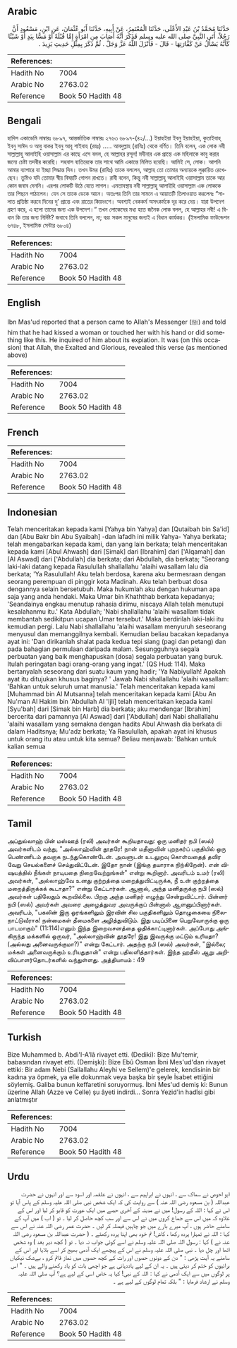 ## Arabic


<div dir="rtl" lang="ar" style={{fontSize:'larger',backgroundColor:'#f8f9fa',padding:20}}>
حَدَّثَنَا مُحَمَّدُ بْنُ عَبْدِ الأَعْلَى، حَدَّثَنَا الْمُعْتَمِرُ، عَنْ أَبِيهِ، حَدَّثَنَا أَبُو عُثْمَانَ، عَنِ ابْنِ، مَسْعُودٍ أَنَّ رَجُلاً، أَتَى النَّبِيَّ صلى الله عليه وسلم فَذَكَرَ أَنَّهُ أَصَابَ مِنِ امْرَأَةٍ إِمَّا قُبْلَةً أَوْ مَسًّا بِيَدٍ أَوْ شَيْئًا كَأَنَّهُ يَسْأَلُ عَنْ كَفَّارَتِهَا - قَالَ - فَأَنْزَلَ اللَّهُ عَزَّ وَجَلَّ ‏.‏ ثُمَّ ذَكَرَ بِمِثْلِ حَدِيثِ يَزِيدَ ‏.‏
</div>
<div style={{backgroundColor:'#f8f9fa',padding:20, marginBottom: 10}}><table> <thead> <tr> <th>References:</th> <th></th> </tr> </thead> <tbody><tr><td>Hadith No</td><td>7004</td></tr><tr><td>Arabic No</td><td>2763.02</td></tr><tr><td>Reference</td><td>Book 50 Hadith 48</td></tr></tbody></table></div>

## Bengali


<div dir="ltr" lang="bn" style={{fontSize:'larger',backgroundColor:'#f8f9fa',padding:20}}>
হাদিস একাডেমি নাম্বারঃ ৬৮৯৭, আন্তর্জাতিক নাম্বারঃ ২৭৬৩ ৬৮৯৭-(৪২/...) ইয়াহইয়া ইবনু ইয়াহইয়া, কুতাইবাহ্ ইবনু সাঈদ ও আবু বাকর ইবনু আবূ শাইবাহ (রহঃ) ..... আবদুল্লাহ (রাযিঃ) থেকে বর্ণিত। তিনি বলেন, এক লোক নবী সাল্লাল্লাহু আলাইহি ওয়াসাল্লাম এর কাছে এসে বলল, হে আল্লাহর রসূল! মদীনার এক প্রান্তে এক মহিলাকে কাবু করার জন্যে চেষ্টা তদবীর করেছি। সহবাস ব্যতিরেকে তার সাথে আমি একান্তে মিলিত হয়েছি। আমিই সে, লোক। আপনি আমার ব্যাপারে যা ইচ্ছা সিদ্ধান্ত দিন। তখন উমর (রাযিঃ) তাকে বললেন, আল্লাহ তো তোমার অন্যায়কে লুক্কায়িত রেখেছেন। তুমিও যদি তোমার স্বীয় বিষয়টি গোপন রাখতে। রাবী বলেন, কিন্তু নবী সাল্লাল্লাহু আলাইহি ওয়াসাল্লাম তাকে আর কোন জবাব দেননি। এরপর লোকটি উঠে যেতে লাগল। এমতাবস্থায় নবী সাল্লাল্লাহু আলাইহি ওয়াসাল্লাম এক লোককে তার পিছনে পাঠালেন। যেন সে তাকে ডেকে আনে। অতঃপর তিনি তার সামনে এ আয়াতটি তিলাওয়াত করলেনঃ “সালাত প্রতিষ্ঠা করবে দিনের দু’ প্রান্তে এবং রাতের কিয়দংশে। অবশ্যই নেককর্ম অসৎকর্মকে দূর করে দেয়। যারা উপদেশ গ্রহণ করে, এ হলো তাদের জন্য এক উপদেশ।” তখন লোকেদের মধ্য হতে জনৈক লোক বলল, হে আল্লাহর নবী! এ বিধান কি তার জন্য নির্দিষ্ট? জবাবে তিনি বললেন, না; বরং সকল মানুষের জন্যই এ বিধান কার্যকর। (ইসলামিক ফাউন্ডেশন ৬৭৪৮, ইসলামিক সেন্টার ৬৮০৪)
</div>
<div style={{backgroundColor:'#f8f9fa',padding:20, marginBottom: 10}}><table> <thead> <tr> <th>References:</th> <th></th> </tr> </thead> <tbody><tr><td>Hadith No</td><td>7004</td></tr><tr><td>Arabic No</td><td>2763.02</td></tr><tr><td>Reference</td><td>Book 50 Hadith 48</td></tr></tbody></table></div>

## English


<div dir="ltr" lang="en" style={{fontSize:'larger',backgroundColor:'#f8f9fa',padding:20}}>
Ibn Mas'ud reported that a person came to Allah's Messenger (ﷺ) and told him that he had kissed a woman or touched her with his hand or did something like this. He inquired of him about its expiation. It was (on this occasion) that Allah, the Exalted and Glorious, revealed this verse (as mentioned above)
</div>
<div style={{backgroundColor:'#f8f9fa',padding:20, marginBottom: 10}}><table> <thead> <tr> <th>References:</th> <th></th> </tr> </thead> <tbody><tr><td>Hadith No</td><td>7004</td></tr><tr><td>Arabic No</td><td>2763.02</td></tr><tr><td>Reference</td><td>Book 50 Hadith 48</td></tr></tbody></table></div>

## French


<div dir="ltr" lang="fr" style={{fontSize:'larger',backgroundColor:'#f8f9fa',padding:20}}>

</div>
<div style={{backgroundColor:'#f8f9fa',padding:20, marginBottom: 10}}><table> <thead> <tr> <th>References:</th> <th></th> </tr> </thead> <tbody><tr><td>Hadith No</td><td>7004</td></tr><tr><td>Arabic No</td><td>2763.02</td></tr><tr><td>Reference</td><td>Book 50 Hadith 48</td></tr></tbody></table></div>

## Indonesian


<div dir="ltr" lang="id" style={{fontSize:'larger',backgroundColor:'#f8f9fa',padding:20}}>
Telah menceritakan kepada kami [Yahya bin Yahya] dan [Qutaibah bin Sa'id] dan [Abu Bakr bin Abu Syaibah] -dan lafadh ini milik Yahya- Yahya berkata; telah mengabarkan kepada kami, dan yang lain berkata; telah menceritakan kepada kami [Abul Ahwash] dari [Simak] dari [Ibrahim] dari ['Alqamah] dan [Al Aswad] dari ['Abdullah] dia berkata; dari Abdullah, dia berkata; "Seorang laki-laki datang kepada Rasulullah shallallahu 'alaihi wasallam lalu dia berkata; 'Ya Rasulullah! Aku telah berdosa, karena aku bermesraan dengan seorang perempuan di pinggir kota Madinah. Aku telah berbuat dosa dengannya selain bersetubuh. Maka hukumlah aku dengan hukuman apa saja yang anda hendaki. Maka Umar bin Khaththab berkata kepadanya; 'Seandainya engkau menutup rahasia dirimu, niscaya Allah telah menutupi kesalahanmu itu.' Kata Abdullah; 'Nabi shallallahu 'alaihi wasallam tidak membantah sedikitpun ucapan Umar tersebut.' Maka berdirilah laki-laki itu kemudian pergi. Lalu Nabi shallallahu 'alaihi wasallam menyuruh seseorang menyusul dan memanggilnya kembali. Kemudian beliau bacakan kepadanya ayat ini: 'Dan dirikanlah shalat pada kedua tepi siang (pagi dan petang) dan pada bahagian permulaan daripada malam. Sesungguhnya segala perbuatan yang baik menghapuskan (dosa) segala perbuatan yang buruk. Itulah peringatan bagi orang-orang yang ingat.' (QS Hud: 114). Maka bertanyalah seseorang dari suatu kaum yang hadir; 'Ya Nabiyullah! Apakah ayat itu ditujukan khusus baginya? ' Jawab Nabi shallallahu 'alaihi wasallam: 'Bahkan untuk seluruh umat manusia.' Telah menceritakan kepada kami [Muhammad bin Al Mutsanna] telah menceritakan kepada kami [Abu An Nu'man Al Hakim bin 'Abdullah Al 'Ijli] telah menceritakan kepada kami [Syu'bah] dari [Simak bin Harb] dia berkata; aku mendengar [Ibrahim] bercerita dari pamannya [Al Aswad] dari ['Abdullah] dari Nabi shallallahu 'alaihi wasallam yang semakna dengan hadits Abul Ahwash dia berkata di dalam Haditsnya; Mu'adz berkata; Ya Rasulullah, apakah ayat ini khusus untuk orang itu atau untuk kita semua? Beliau menjawab: 'Bahkan untuk kalian semua
</div>
<div style={{backgroundColor:'#f8f9fa',padding:20, marginBottom: 10}}><table> <thead> <tr> <th>References:</th> <th></th> </tr> </thead> <tbody><tr><td>Hadith No</td><td>7004</td></tr><tr><td>Arabic No</td><td>2763.02</td></tr><tr><td>Reference</td><td>Book 50 Hadith 48</td></tr></tbody></table></div>

## Tamil


<div dir="ltr" lang="ta" style={{fontSize:'larger',backgroundColor:'#f8f9fa',padding:20}}>
அப்துல்லாஹ் பின் மஸ்ஊத் (ரலி) அவர்கள் கூறியதாவது: ஒரு மனிதர் நபி (ஸல்) அவர்களிடம் வந்து, "அல்லாஹ்வின் தூதரே! நான் மதீனாவின் புறநகர்ப் பகுதியில் ஒரு பெண்ணிடம் தவறாக நடந்துகொண்டேன். அவளுடன் உடலுறவு கொள்வதைத் தவிர வேறு செயல்களைச் செய்துவிட்டேன். இதோ நான் (இங்கு தயாராக நிற்கிறேன்). என் விஷயத்தில் நீங்கள் நாடியதை நிறைவேற்றுங்கள்" என்று கூறினார். அவரிடம் உமர் (ரலி) அவர்கள், "அல்லாஹ்வே உனது குற்றத்தை மறைத்துவிட்டிருக்க, நீ உன் குற்றத்தை மறைத்திருக்கக் கூடாதா?" என்று கேட்டார்கள். ஆனால், அந்த மனிதருக்கு நபி (ஸல்) அவர்கள் பதிலேதும் கூறவில்லை. பிறகு அந்த மனிதர் எழுந்து சென்றுவிட்டார். பின்னர் நபி (ஸல்) அவர்கள் அவரை அழைத்துவர அவருக்குப் பின்னால் ஆளனுப்பினார்கள். அவரிடம், "பகலின் இரு ஓரங்களிலும் இரவின் சில பகுதிகளிலும் தொழுகையை நிலைநாட்டுவீராக! நன்மைகள் தீமைகளை அழித்துவிடும். இது படிப்பினை பெறுவோருக்கு ஒரு பாடமாகும்" (11:114)எனும் இந்த இறைவசனத்தை ஓதிக்காட்டினார்கள். அப்போது அங்கிருந்த மக்களில் ஒருவர், "அல்லாஹ்வின் தூதரே! இது இவருக்கு மட்டும் உரியதா? (அல்லது அனைவருக்குமா?)" என்று கேட்டார். அதற்கு நபி (ஸல்) அவர்கள், "இல்லை; மக்கள் அனைவருக்கும் உரியதுதான்" என்று பதிலளித்தார்கள். இந்த ஹதீஸ் ஆறு அறிவிப்பாளர்தொடர்களில் வந்துள்ளது. அத்தியாயம் : 49
</div>
<div style={{backgroundColor:'#f8f9fa',padding:20, marginBottom: 10}}><table> <thead> <tr> <th>References:</th> <th></th> </tr> </thead> <tbody><tr><td>Hadith No</td><td>7004</td></tr><tr><td>Arabic No</td><td>2763.02</td></tr><tr><td>Reference</td><td>Book 50 Hadith 48</td></tr></tbody></table></div>

## Turkish


<div dir="ltr" lang="tr" style={{fontSize:'larger',backgroundColor:'#f8f9fa',padding:20}}>
Bize Muhammed b. Abdi'I-A'lâ rivayet etti. (Dediki): Bize Mu'temir, babasından rivayet etti. (Demişki): Bize Ebû Osman İbni Mes'ud'dan rivayet ettiki: Bir adam Nebi (Sallallahu Aleyhi ve Sellem)'e gelerek, kendisinin bir kadına ya öpmek, ya elle dokunmak veya başka bir şeyle İsabet ettiğini söylemiş. Galiba bunun keffaretini soruyormuş. İbni Mes'ud demiş ki: Bunun üzerine Allah (Azze ve Celle) şu âyeti indirdi... Sonra Yezid'in hadîsi gibi anlatmıştır
</div>
<div style={{backgroundColor:'#f8f9fa',padding:20, marginBottom: 10}}><table> <thead> <tr> <th>References:</th> <th></th> </tr> </thead> <tbody><tr><td>Hadith No</td><td>7004</td></tr><tr><td>Arabic No</td><td>2763.02</td></tr><tr><td>Reference</td><td>Book 50 Hadith 48</td></tr></tbody></table></div>

## Urdu


<div dir="rtl" lang="ur" style={{fontSize:'larger',backgroundColor:'#f8f9fa',padding:20}}>
ابو احوص نے سماک سے ، انہوں نے ابراہیم سے ، انہوں نے علقمہ اور اسود سے اور انہوں نے حضرت عبداللہ ( بن مسعود رضی اللہ عنہ ) سے روایت کی کہ ایک شخص نبی صلی اللہ علیہ وسلم کے پاس آیا تو اس نے کہا : اللہ کے رسول! میں نے مدینہ کے آخری حصے میں ایک عورت کو قابو کر لیا اور اس کے علاوہ کہ میں اس سے جماع کروں میں نے اس سے اور سب کچھ حاصل کر لیا ۔ تو ( اب ) میں آپ کے سامنے حاضر ہوں ، آپ میرے بارے میں جو چاہیں فیصلہ کر لیں ۔ حضرت عمر رضی اللہ عنہ نے اس سے کہا : اللہ نے تمہارا پردہ رکھا ، کاش! تم خود بھی اپنا پردہ رکھتے ۔ ( حضرت عبداللہ بن مسعود رضی اللہ عنہ نے ) کہا : رسول اللہ صلی اللہ علیہ وسلم نے اسے کوئی جواب نہ دیا ۔ تو ( کچھ دیر بعد ) وہ شخص اٹھا اور چل دیا ۔ نبی صلی اللہ علیہ وسلم نے اس کے پیچھے ایک آدمی بھیج کر اسے بلایا اور اس کے سامنے یہ آیت پڑھی : " دن کے دونوں حصوں اور رات کے کچھ حصوں میں نماز قائم کرو ، بےشک نیکیاں برائیوں کو ختم کر دیتی ہیں ۔ یہ ان کے لیے یاددہانی ہے جو اچھی بات کو یاد رکھنے والے ہیں ۔ " اس پر لوگوں میں سے ایک آدمی نے کہا : اللہ کے نبی! کیا یہ خاص اسی کے لیے ہے؟ آپ صلی اللہ علیہ وسلم نے ارشاد فرمایا : " بلکہ تمام لوگوں کے لیے ہے ۔
</div>
<div style={{backgroundColor:'#f8f9fa',padding:20, marginBottom: 10}}><table> <thead> <tr> <th>References:</th> <th></th> </tr> </thead> <tbody><tr><td>Hadith No</td><td>7004</td></tr><tr><td>Arabic No</td><td>2763.02</td></tr><tr><td>Reference</td><td>Book 50 Hadith 48</td></tr></tbody></table></div>